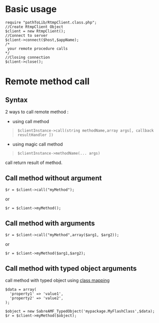 # Basic usage #

```
require "pathToLib/RtmpClient.class.php";
//Create RtmpClient Object
$client = new RtmpClient();
//Connect to server
$client->connect($host,$appName);
/*
 your remote procedure calls
*/
//Closing connection
$client->close();
```
# Remote method call #
## Syntax ##
2 ways to call remote method :
  * using call method
> `$clientInstance->call(string methodName,array args[, callback resultHandler ])`
  * using magic call method
> `$clientInstance->methodName(... args)`

call return result of method.

## Call method without argument ##

```
$r = $client->call("myMethod");
```
or
```
$r = $client->myMethod();
```

## Call method with arguments ##
```
$r = $client->call("myMethod",array($arg1, $arg2));
```
or
```
$r = $client->myMethod($arg1,$arg2);
```

## Call method with typed object arguments ##
call method with typed object using [class mapping](http://code.google.com/p/sabreamf/wiki/ClassMapping)

```
$data = array(
  'property1' => 'value1',
  'property2' => 'value2',
);

$object = new SabreAMF_TypedObject('mypackage.MyFlashClass',$data);
$r = $client->myMethod($object);
```